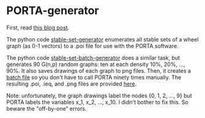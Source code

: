 # PORTA-generator

First, read [this blog post](https://farkasdilemma.wordpress.com/2017/03/22/a-brief-tutorial-on-porta/).

The python code [stable-set-generator](https://github.com/AustinLBuchanan/PORTA-generator/blob/main/stable-set-generator.ipynb) enumerates all stable sets of a wheel graph (as 0-1 vectors) to a .poi file for use with the PORTA software. 

The python code [stable-set-batch-generator](https://github.com/AustinLBuchanan/PORTA-generator/blob/main/stable-set-batch-generator.ipynb) does a similar task, but generates 90 G(n,p) random graphs: ten at each density 10%, 20%, ..., 90%. It also saves drawings of each graph to png files. Then, it creates a [batch file](https://github.com/AustinLBuchanan/PORTA-generator/blob/main/stable-set.bat) so you don't have to call PORTA ninety times manually. The resulting .poi, .ieq, and .png files are provided [here](https://github.com/AustinLBuchanan/PORTA-generator/tree/main/batch-results).

Note: unfortunately, the graph drawings label the nodes {0, 1, 2, ..., 9} but PORTA labels the variables x_1, x_2, ..., x_10. I didn't bother to fix this. So beware the "off-by-one" errors.

